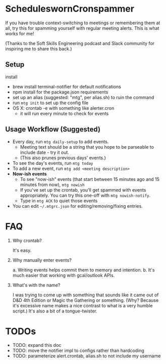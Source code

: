 # ScheduleswornCronspammer

If you have trouble context-switching to meetings or remembering them at all, try this for spamming yourself with regular meeting alerts. This is what works for me!

(Thanks to the Soft Skills Engineering podcast and Slack community for inspiring me to share this back.)

## Setup

install
- brew install terminal-notifier for default notifications
- npm install for the package.json requirements
- set up an alias (suggested: "mtg", per alias.sh) to ruin the command
- run `mtg init` to set up the config file
- OS X: crontab -e with something like alerter.cron
    - it will run every minute to check for events

## Usage Workflow (Suggested)

* Every day, run `mtg daily-setup` to add events.
  * Meeting text should be a string that you hope to be parseable to include date - try it out.
  * (This also prunes previous days' events.)
* To see the day's events, run `mtg today`
* To add a new event, run `mtg add <meeting description>`
* **Now-ish events**
    * To see "now-ish" events (that start between 15 minutes ago and 15 minutes from now), `mtg nowish`
    * If you've set up the crontab, you'll get spammed with events appropriately. You can try this one-off with `mtg nowish-notify`.
    * Type in `mtg ACK` to quiet those events
* You can edit `~/.mtgrc.json` for editing/removing/fixing entries.

# FAQ

1.  Why crontab?

    It's easy.

2.  Why manually enter events?

    a. Writing events helps commit them to memory and intention.
    b. It's much easier that working with gcal/outlook APIs.

3.  What's with the name?

    I was trying to come up with something that sounds like it came out of D&D
    4th Edition or Magic the Gathering or something. (Why? Because it's excessive
    name makes a nice contrast to what is a very humble script.) It's also a bit
    of a tongue-twister.

# TODOs

* TODO: expand this doc
* TODO: move the notifier impl to configs rather than hardcoding
* TODO: parameterize alert.crontab, alias.sh to not include my username
